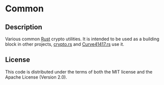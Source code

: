 # Common

## Description

Various common [Rust](http://www.rust-lang.org/) crypto utilities. It is intended to be used as a building block in other projects, [crypto.rs](https://github.com/seb-m/crypto.rs) and [Curve41417.rs](https://github.com/seb-m/curve41417.rs) use it.


## License

This code is distributed under the terms of both the MIT license and the Apache License (Version 2.0).
